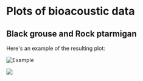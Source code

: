# Plots of bioacoustic data

## Black grouse and Rock ptarmigan



Here's an example of the resulting plot:

![*Example*](/home/plaf2000/Documenti/Lagmut_Lyrtet/LT1_LT2.png)

![](/home/plaf2000/Documenti/Lagmut_Lyrtet/Legend.png)